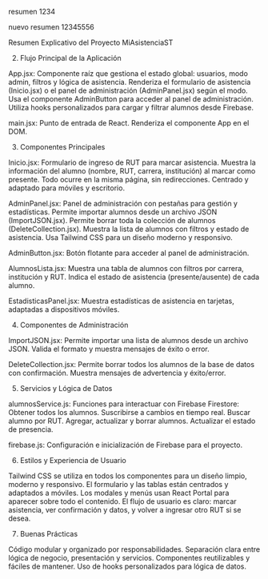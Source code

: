 resumen 1234

nuevo resumen 12345556


Resumen Explicativo del Proyecto MiAsistenciaST

2. Flujo Principal de la Aplicación

App.jsx: Componente raíz que gestiona el estado global: usuarios, modo admin, filtros y lógica de asistencia. Renderiza el formulario de asistencia (Inicio.jsx) o el panel de administración (AdminPanel.jsx) según el modo. Usa el componente AdminButton para acceder al panel de administración. Utiliza hooks personalizados para cargar y filtrar alumnos desde Firebase.

main.jsx: Punto de entrada de React. Renderiza el componente App en el DOM.

3. Componentes Principales

Inicio.jsx: Formulario de ingreso de RUT para marcar asistencia. Muestra la información del alumno (nombre, RUT, carrera, institución) al marcar como presente. Todo ocurre en la misma página, sin redirecciones. Centrado y adaptado para móviles y escritorio.

AdminPanel.jsx: Panel de administración con pestañas para gestión y estadísticas. Permite importar alumnos desde un archivo JSON (ImportJSON.jsx). Permite borrar toda la colección de alumnos (DeleteCollection.jsx). Muestra la lista de alumnos con filtros y estado de asistencia. Usa Tailwind CSS para un diseño moderno y responsivo.

AdminButton.jsx: Botón flotante para acceder al panel de administración.

AlumnosLista.jsx: Muestra una tabla de alumnos con filtros por carrera, institución y RUT. Indica el estado de asistencia (presente/ausente) de cada alumno.

EstadisticasPanel.jsx: Muestra estadísticas de asistencia en tarjetas, adaptadas a dispositivos móviles.

4. Componentes de Administración

ImportJSON.jsx: Permite importar una lista de alumnos desde un archivo JSON. Valida el formato y muestra mensajes de éxito o error.

DeleteCollection.jsx: Permite borrar todos los alumnos de la base de datos con confirmación. Muestra mensajes de advertencia y éxito/error.

5. Servicios y Lógica de Datos

alumnosService.js: Funciones para interactuar con Firebase Firestore: Obtener todos los alumnos. Suscribirse a cambios en tiempo real. Buscar alumno por RUT. Agregar, actualizar y borrar alumnos. Actualizar el estado de presencia.

firebase.js: Configuración e inicialización de Firebase para el proyecto.

6. Estilos y Experiencia de Usuario

Tailwind CSS se utiliza en todos los componentes para un diseño limpio, moderno y responsivo. El formulario y las tablas están centrados y adaptados a móviles. Los modales y menús usan React Portal para aparecer sobre todo el contenido. El flujo de usuario es claro: marcar asistencia, ver confirmación y datos, y volver a ingresar otro RUT si se desea.

7. Buenas Prácticas

Código modular y organizado por responsabilidades. Separación clara entre lógica de negocio, presentación y servicios. Componentes reutilizables y fáciles de mantener. Uso de hooks personalizados para lógica de datos.


